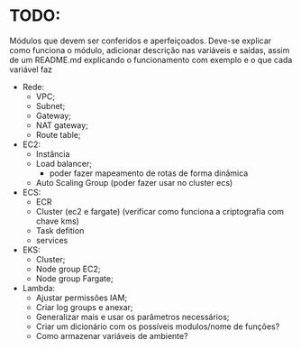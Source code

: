 # TODO:
Módulos que devem ser conferidos e aperfeiçoados.
Deve-se explicar como funciona o módulo, adicionar descrição nas variáveis e saídas, assim de um README.md explicando o funcionamento com exemplo e o que cada variável faz

- Rede:
    - VPC;
    - Subnet;
    - Gateway;
    - NAT gateway;
    - Route table;
- EC2:
    - Instância
    - Load balancer;
        - poder fazer mapeamento de rotas de forma dinâmica
    - Auto Scaling Group (poder fazer usar no cluster ecs)
- ECS:
    - ECR
    - Cluster (ec2 e fargate) (verificar como funciona a criptografia com chave kms)
    - Task defition
    - services
- EKS:
    - Cluster;
    - Node group EC2;
    - Node group Fargate;
- Lambda:
    - Ajustar permissões IAM;
    - Criar log groups e anexar;
    - Generalizar mais e usar os parâmetros necessários;
    - Criar um dicionário com os possíveis modulos/nome de funções?
    - Como armazenar variáveis de ambiente?